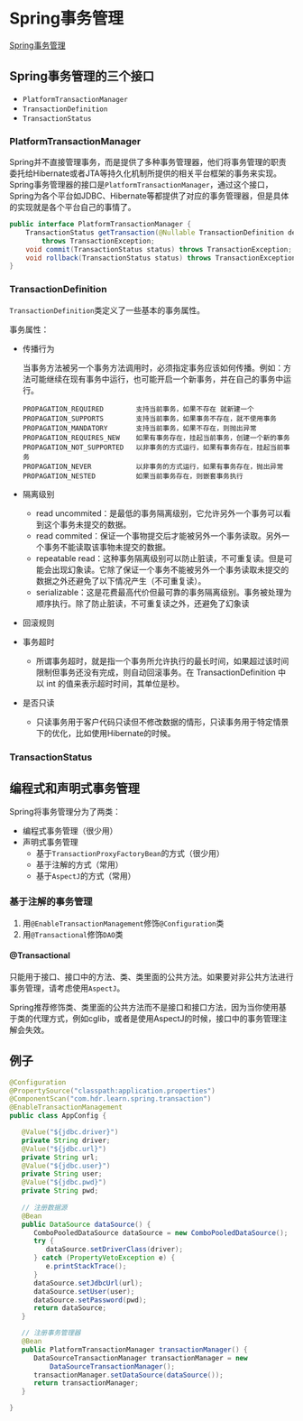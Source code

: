 # Spring事务管理

[Spring事务管理](https://www.cnblogs.com/takemybreathaway/articles/6396885.html?from=timeline)

## Spring事务管理的三个接口

-   `PlatformTransactionManager`
-   `TransactionDefinition`
-   `TransactionStatus`

### PlatformTransactionManager

Spring并不直接管理事务，而是提供了多种事务管理器，他们将事务管理的职责委托给Hibernate或者JTA等持久化机制所提供的相关平台框架的事务来实现。 Spring事务管理器的接口是`PlatformTransactionManager`，通过这个接口，Spring为各个平台如JDBC、Hibernate等都提供了对应的事务管理器，但是具体的实现就是各个平台自己的事情了。

```java
public interface PlatformTransactionManager {
    TransactionStatus getTransaction(@Nullable TransactionDefinition definition) 
        throws TransactionException;
    void commit(TransactionStatus status) throws TransactionException;
    void rollback(TransactionStatus status) throws TransactionException;
}
```

### TransactionDefinition

`TransactionDefinition`类定义了一些基本的事务属性。

事务属性：

-   传播行为

    当事务方法被另一个事务方法调用时，必须指定事务应该如何传播。例如：方法可能继续在现有事务中运行，也可能开启一个新事务，并在自己的事务中运行。

    ```
    PROPAGATION_REQUIRED        支持当前事务，如果不存在 就新建一个
    PROPAGATION_SUPPORTS        支持当前事务，如果事务不存在，就不使用事务
    PROPAGATION_MANDATORY       支持当前事务，如果不存在，则抛出异常
    PROPAGATION_REQUIRES_NEW    如果有事务存在，挂起当前事务，创建一个新的事务
    PROPAGATION_NOT_SUPPORTED   以非事务的方式运行，如果有事务存在，挂起当前事务
    PROPAGATION_NEVER 			以非事务的方式运行，如果有事务存在，抛出异常
    PROPAGATION_NESTED          如果当前事务存在，则嵌套事务执行
    ```

-   隔离级别

    -   read uncommited：是最低的事务隔离级别，它允许另外一个事务可以看到这个事务未提交的数据。
    -   read commited：保证一个事物提交后才能被另外一个事务读取。另外一个事务不能读取该事物未提交的数据。
    -   repeatable read：这种事务隔离级别可以防止脏读，不可重复读。但是可能会出现幻象读。它除了保证一个事务不能被另外一个事务读取未提交的数据之外还避免了以下情况产生（不可重复读）。
    -   serializable：这是花费最高代价但最可靠的事务隔离级别。事务被处理为顺序执行。除了防止脏读，不可重复读之外，还避免了幻象读

-   回滚规则

-   事务超时

    -   所谓事务超时，就是指一个事务所允许执行的最长时间，如果超过该时间限制但事务还没有完成，则自动回滚事务。在 TransactionDefinition 中以 int 的值来表示超时时间，其单位是秒。

-   是否只读

    -   只读事务用于客户代码只读但不修改数据的情形，只读事务用于特定情景下的优化，比如使用Hibernate的时候。

### TransactionStatus

## 编程式和声明式事务管理

Spring将事务管理分为了两类：

-   编程式事务管理（很少用）
-   声明式事务管理
    -   基于`TransactionProxyFactoryBean`的方式（很少用）
    -   基于注解的方式（常用）
    -   基于`AspectJ`的方式（常用）

### 基于注解的事务管理

1.  用`@EnableTransactionManagement`修饰`@Configuration`类
2.  用`@Transactional`修饰`DAO`类

#### @Transactional

只能用于接口、接口中的方法、类、类里面的公共方法。如果要对非公共方法进行事务管理，请考虑使用`AspectJ`。

Spring推荐修饰类、类里面的公共方法而不是接口和接口方法，因为当你使用基于类的代理方式，例如cglib，或者是使用AspectJ的时候，接口中的事务管理注解会失效。

## 例子

```java
@Configuration
@PropertySource("classpath:application.properties")
@ComponentScan("com.hdr.learn.spring.transaction")
@EnableTransactionManagement
public class AppConfig {

   @Value("${jdbc.driver}")
   private String driver;
   @Value("${jdbc.url}")
   private String url;
   @Value("${jdbc.user}")
   private String user;
   @Value("${jdbc.pwd}")
   private String pwd;
   
   // 注册数据源
   @Bean
   public DataSource dataSource() {
      ComboPooledDataSource dataSource = new ComboPooledDataSource();
      try {
         dataSource.setDriverClass(driver);
      } catch (PropertyVetoException e) {
         e.printStackTrace();
      }
      dataSource.setJdbcUrl(url);
      dataSource.setUser(user);
      dataSource.setPassword(pwd);
      return dataSource;
   }

   // 注册事务管理器
   @Bean
   public PlatformTransactionManager transactionManager() {
      DataSourceTransactionManager transactionManager = new
          DataSourceTransactionManager();
      transactionManager.setDataSource(dataSource());
      return transactionManager;
   }

}
```

